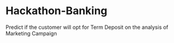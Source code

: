 # Hackathon-Banking
Predict if the customer will opt for Term Deposit on the analysis of Marketing Campaign
